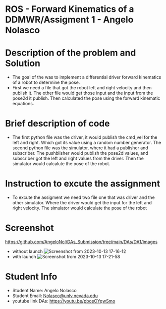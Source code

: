 #  ROS - Forward Kinematics of a DDMWR/Assigment 1 - Angelo Nolasco
# Description of the problem and Solution
* The goal of the was to implement a differential driver forward kinematics of a robot to determine the pose.
* First we need a file that got the robot left and right velocity and then publish it. The other file would get those input and the input from the pose2d it publish. Then calculated the pose using the forward kinematic equations.
# Brief description of code
* The first python file was the driver, it would publish the cmd_vel for the left and right. Which got its value using a random number generator. The second python file was the simulator, where it had a publisher and subscriber. The pushblisher would publish the pose2d values, and subscriber got the left and right values from the driver. Then the simulator would calcalute the pose of the robot.
# Instruction to excute the assignment
* To excute the assigment we need two file one that was driver and the other simulator. Where the driver would get the input for the left and right velocity. The simulator would calculate the pose of the robot
# Screenshot
https://github.com/AngeloNol/DAs_Submission/tree/main/DAs/DA1/images
* without launch
  ![Screenshot from 2023-10-13 17-16-12](https://github.com/AngeloNol/DAs_Submission/assets/98061732/3b533566-c81b-4130-bd3f-56bdd0062b47)
* with launch
    ![Screenshot from 2023-10-13 17-21-58](https://github.com/AngeloNol/DAs_Submission/assets/98061732/35183342-8633-471a-b029-e687dfcfdc66)
# Student Info
* Student Name: Angelo Nolasco
* Student Email: Nolasco@unlv.nevada.edu
* youtube link DAs: https://youtu.be/pbceOYqwSmo


